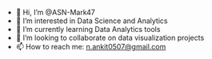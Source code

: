 - 👋 Hi, I’m @ASN-Mark47
- 👀 I’m interested in Data Science and Analytics
- 🌱 I’m currently learning Data Analytics tools 
- 💞️ I’m looking to collaborate on data visualization projects 
- 📫 How to reach me: n.ankit0507@gmail.com

<!---
ASN-Mark47/ASN-Mark47 is a ✨ special ✨ repository because its `README.md` (this file) appears on your GitHub profile.
You can click the Preview link to take a look at your changes.
--->
